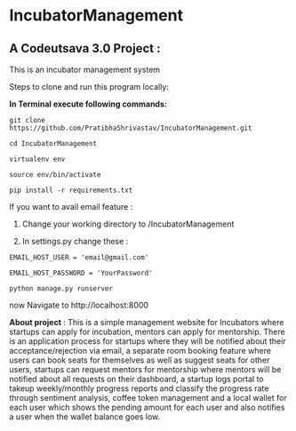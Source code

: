 # IncubatorManagement

## A Codeutsava 3.0 Project :


This is an incubator management system

Steps to clone and run this program locally:

__In Terminal execute following commands:__

`git clone https://github.com/PratibhaShrivastav/IncubatorManagement.git`


`cd IncubatorManagement`


`virtualenv env`


`source env/bin/activate`


`pip install -r requirements.txt`

If you want to avail email feature :

1. Change your working directory to /IncubatorManagement

2. In settings.py change these :

`EMAIL_HOST_USER = 'email@gmail.com'`


`EMAIL_HOST_PASSWORD = 'YourPassword'`


`python manage.py runserver`


now Navigate to http://localhost:8000



__About project__ :
This is a simple management website for Incubators where startups can apply for incubation, mentors can apply for mentorship. There is an application process for startups where they will be notified about their acceptance/rejection via email, a separate room booking feature where users can book seats for themselves as well as suggest seats for other users, startups can request mentors for mentorship where mentors will be notified about all requests on their dashboard, a startup logs portal to takeup weekly/monthly progress reports and classify the progress rate through sentiment analysis, coffee token management and a local wallet for each user which shows the pending amount for each user and also notifies a user when the wallet balance goes low.

